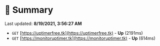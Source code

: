 # 📖 Summary
Last updated: **8/19/2021, 3:56:27 AM**

- `GET` [https://uptimerfree.tk](https://uptimerfree.tk) - **Up** (2191ms)
- `GET` [https://monitoruptimer.tk](https://monitoruptimer.tk) - **Up** (614ms)
